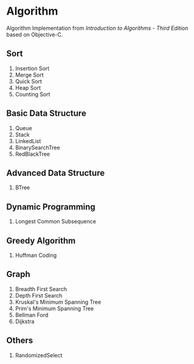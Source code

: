 Algorithm
===============

Algorithm Implementation from _Introduction to Algorithms - Third Edition_ based on Objective-C.

## Sort
1. Insertion Sort
2. Merge Sort
3. Quick Sort
4. Heap Sort
5. Counting Sort

## Basic Data Structure
1. Queue
2. Stack
3. LinkedList
4. BinarySearchTree
5. RedBlackTree

## Advanced Data Structure
1. BTree

## Dynamic Programming
1. Longest Common Subsequence

## Greedy Algorithm
1. Huffman Coding

## Graph
1. Breadth First Search
2. Depth First Search
3. Kruskal's Minimum Spanning Tree
4. Prim's Minimum Spanning Tree
5. Bellman Ford
6. Dijkstra

## Others
1. RandomizedSelect

